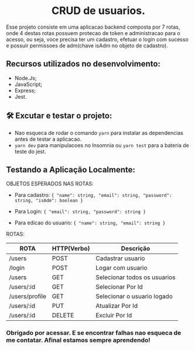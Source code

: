 <h1 align="center">CRUD de usuarios.</h1>

Esse projeto consiste em uma aplicacao backend composta por 7 rotas, onde 4 destas rotas possuem protecao de token e administracao para o acesso, ou seja, voce precisa ter um cadastro, efetuar o login com sucesso e possuir permissoes de adm(chave isAdm no objeto de cadastro).

## Recursos utilizados no desenvolvimento:

- Node.Js;
- JavaScript;
- Express;
- Jest.

## 🛠️ Excutar e testar o projeto:

- Nao esqueca de rodar o comando `yarn` para instalar as dependencias antes de testar a aplicacao.
- `yarn dev` para manipulacoes no Insomnia ou `yarn test` para a bateria de teste do jest.

## Testando a Aplicação Localmente:

OBJETOS ESPERADOS NAS ROTAS:

- Para cadastro: `{ "name": string, "email": string, "password": string, "isAdm": boolean }`

- Para Login: `{ "email": string, "password": string }`

- Para edicao do usuario: `{ "name": string, "email": string }`

ROTAS:

| ROTA           | HTTP(Verbo) | Descrição                    |
| -------------- | ----------- | ---------------------------- |
| /users         | POST        | Cadastrar usuario            |
| /login         | POST        | Logar com usuario            |
| /users         | GET         | Selecionar todos os usuarios |
| /users/:id     | GET         | Selecionar Por Id            |
| /users/profile | GET         | Selecionar o usuario logado  |
| /users/:id     | PUT         | Atualizar Por Id             |
| /users/:id     | DELETE      | Excluir Por Id               |

### Obrigado por acessar. E se encontrar falhas nao esqueca de me contatar. Afinal estamos sempre aprendendo!
